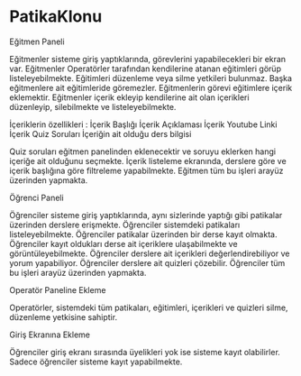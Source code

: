 # PatikaKlonu

Eğitmen Paneli

Eğitmenler sisteme giriş yaptıklarında, görevlerini yapabilecekleri bir ekran var.
Eğitmenler Operatörler tarafından kendilerine atanan eğitimleri görüp listeleyebilmekte. Eğitimleri düzenleme veya silme yetkileri bulunmaz. Başka eğitmenlere ait eğitimleride göremezler.
Eğitmenlerin görevi eğitimlere içerik eklemektir. 
Eğitmenler içerik ekleyip kendilerine ait olan içerikleri düzenleyip, silebilmekte ve listeleyebilmekte.

İçeriklerin özellikleri :
İçerik Başlığı
İçerik Açıklaması
İçerik Youtube Linki
İçerik Quiz Soruları
İçeriğin ait olduğu ders bilgisi

Quiz soruları eğitmen panelinden eklenecektir ve soruyu eklerken hangi içeriğe ait olduğunu seçmekte.
İçerik listeleme ekranında, derslere göre ve içerik başlığına göre filtreleme yapabilmekte.
Eğitmen tüm bu işleri arayüz üzerinden yapmakta.

Öğrenci Paneli

Öğrenciler sisteme giriş yaptıklarında, aynı sizlerinde yaptığı gibi patikalar üzerinden derslere erişmekte.
Öğrenciler sistemdeki patikaları listeleyebilmekte.
Öğrenciler patikalar üzerinden bir derse kayıt olmakta.
Öğrenciler kayıt oldukları derse ait içeriklere ulaşabilmekte ve görüntüleyebilmekte. 
Öğrenciler derslere ait içerikleri değerlendirebiliyor ve yorum yapabiliyor.
Öğrenciler derslere ait quizleri çözebilir.
Öğrenciler tüm bu işleri arayüz üzerinden yapmakta.

Operatör Paneline Ekleme

Operatörler, sistemdeki tüm patikaları, eğitimleri, içerikleri ve quizleri silme, düzenleme yetkisine sahiptir.

Giriş Ekranına Ekleme

Öğrenciler giriş ekranı sırasında üyelikleri yok ise sisteme kayıt olabilirler.
Sadece öğrenciler sisteme kayıt yapabilmekte.
